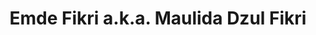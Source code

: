 ---
layout: error
title: Emde Fikri a.k.a. Maulida Dzul Fikri
description: Maulida Dzul Fikri menulis tentang perkembangan sastra Indonesia dan Arab masa kini.
keyword: [sastra,kritik,dan,lain,lain]
---